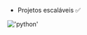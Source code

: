 

 - Projetos escaláveis ✅

!['python'](https://external-content.duckduckgo.com/iu/?u=https%3A%2F%2Fmedia.giphy.com%2Fmedia%2FZBxATDPH7pHAk%2Fgiphy.gif&f=1&nofb=1&ipt=afaa077f8c4077db446001d35bc2d5be122e2dbade27934785407693d83f9d33&ipo=images)

